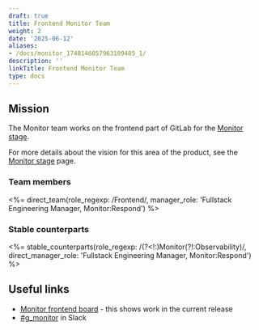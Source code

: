 ```yaml
---
draft: true
title: Frontend Monitor Team
weight: 2
date: '2025-06-12'
aliases:
- /docs/monitor_1748146057963109405_1/
description: ''
linkTitle: Frontend Monitor Team
type: docs
---
```


<!-- Pending create of stable_counterparts shortcode and confirmation pages are needed and how to fix -->

## Mission

The Monitor team works on the frontend part of GitLab for the [Monitor stage](https://about.gitlab.com/stages-devops-lifecycle/#monitor).

For more details about the vision for this area of the product, see the [Monitor stage](https://about.gitlab.com/stages-devops-lifecycle/#monitor) page.

### Team members

<%= direct_team(role_regexp: /Frontend/, manager_role: 'Fullstack Engineering Manager, Monitor:Respond') %>

### Stable counterparts

<%= stable_counterparts(role_regexp: /(?<!:)Monitor(?!:Observability)/, direct_manager_role: 'Fullstack Engineering Manager, Monitor:Respond') %>

## Useful links

- [Monitor frontend board](https://gitlab.com/groups/gitlab-org/-/boards/815216) - this shows work in the current release
- [#g_monitor](https://gitlab.slack.com/archives/g_monitor) in Slack
